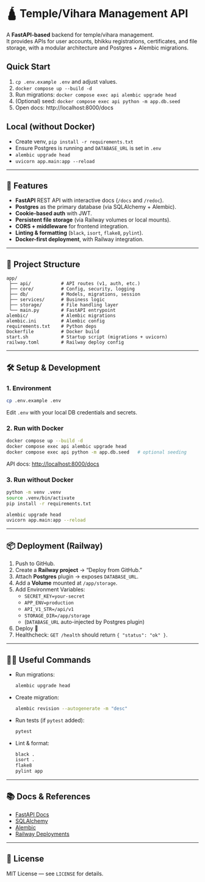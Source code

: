 # 🛕 Temple/Vihara Management API

A **FastAPI-based** backend for temple/vihara management.  
It provides APIs for user accounts, bhikku registrations, certificates, and file storage, with a modular architecture and Postgres + Alembic migrations.

## Quick Start
1. `cp .env.example .env` and adjust values.
2. `docker compose up --build -d`
3. Run migrations: `docker compose exec api alembic upgrade head`
4. (Optional) seed: `docker compose exec api python -m app.db.seed`
5. Open docs: http://localhost:8000/docs


## Local (without Docker)
- Create venv, `pip install -r requirements.txt`
- Ensure Postgres is running and `DATABASE_URL` is set in `.env`
- `alembic upgrade head`
- `uvicorn app.main:app --reload`


---

## 🚀 Features
- **FastAPI** REST API with interactive docs (`/docs` and `/redoc`).
- **Postgres** as the primary database (via SQLAlchemy + Alembic).
- **Cookie-based auth** with JWT.
- **Persistent file storage** (via Railway volumes or local mounts).
- **CORS + middleware** for frontend integration.
- **Linting & formatting** (`black`, `isort`, `flake8`, `pylint`).
- **Docker-first deployment**, with Railway integration.

---

## 📂 Project Structure
```
app/
 ├── api/           # API routes (v1, auth, etc.)
 ├── core/          # Config, security, logging
 ├── db/            # Models, migrations, session
 ├── services/      # Business logic
 ├── storage/       # File handling layer
 └── main.py        # FastAPI entrypoint
alembic/            # Alembic migrations
alembic.ini         # Alembic config
requirements.txt    # Python deps
Dockerfile          # Docker build
start.sh            # Startup script (migrations + uvicorn)
railway.toml        # Railway deploy config
```

---

## 🛠️ Setup & Development

### 1. Environment
```bash
cp .env.example .env
```
Edit `.env` with your local DB credentials and secrets.

### 2. Run with Docker
```bash
docker compose up --build -d
docker compose exec api alembic upgrade head
docker compose exec api python -m app.db.seed   # optional seeding
```
API docs: [http://localhost:8000/docs](http://localhost:8000/docs)

### 3. Run without Docker
```bash
python -m venv .venv
source .venv/bin/activate
pip install -r requirements.txt

alembic upgrade head
uvicorn app.main:app --reload
```

---

## 📦 Deployment (Railway)

1. Push to GitHub.  
2. Create a **Railway project** → “Deploy from GitHub.”  
3. Attach **Postgres** plugin → exposes `DATABASE_URL`.  
4. Add a **Volume** mounted at `/app/storage`.  
5. Add Environment Variables:
   - `SECRET_KEY=your-secret`
   - `APP_ENV=production`
   - `API_V1_STR=/api/v1`
   - `STORAGE_DIR=/app/storage`
   - (`DATABASE_URL` auto-injected by Postgres plugin)
6. Deploy 🚀  
7. Healthcheck: `GET /health` should return `{ "status": "ok" }`.

---

## 🧑‍💻 Useful Commands

- Run migrations:
  ```bash
  alembic upgrade head
  ```
- Create migration:
  ```bash
  alembic revision --autogenerate -m "desc"
  ```
- Run tests (if `pytest` added):
  ```bash
  pytest
  ```
- Lint & format:
  ```bash
  black .
  isort .
  flake8
  pylint app
  ```

---

## 📚 Docs & References
- [FastAPI Docs](https://fastapi.tiangolo.com/)
- [SQLAlchemy](https://docs.sqlalchemy.org/)
- [Alembic](https://alembic.sqlalchemy.org/)
- [Railway Deployments](https://docs.railway.app/)

---

## 📄 License
MIT License — see `LICENSE` for details.
